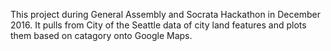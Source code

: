 This project during General Assembly and Socrata Hackathon in December 2016. It pulls from City of the Seattle data of city land features and plots them based on catagory onto Google Maps.
